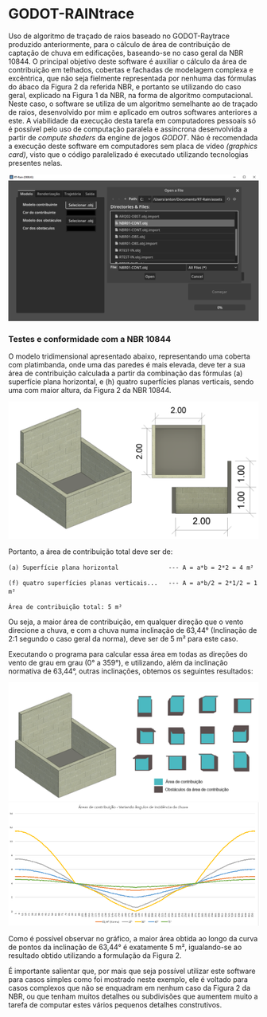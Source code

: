 # GODOT-RAINtrace
Uso de algoritmo de traçado de raios baseado no GODOT-Raytrace produzido anteriormente, para o cálculo de área de contribuição de captação de chuva em edificações, baseando-se no caso geral da NBR 10844. O principal objetivo deste software é auxiliar o cálculo da área de contribuição em telhados, cobertas e fachadas de modelagem complexa e excêntrica, que não seja fielmente representada por nenhuma das fórmulas do ábaco da Figura 2 da referida NBR, e portanto se utilizando do caso geral, explicado na Figura 1 da NBR, na forma de algoritmo computacional. Neste caso, o software se utiliza de um algoritmo semelhante ao de traçado de raios, desenvolvido por mim e aplicado em outros softwares anteriores a este. A viabilidade da execução desta tarefa em computadores pessoais só é possível pelo uso de computação paralela e assíncrona desenvolvida a partir de _compute shaders_ da engine de jogos _GODOT_. Não é recomendada a execução deste software em computadores sem placa de vídeo _(graphics card)_, visto que o código paralelizado é executado utilizando tecnologias presentes nelas.

![Inteface de Usuário](/manual/UI.png)

### Testes e conformidade com a NBR 10844

O modelo tridimensional apresentado abaixo, representando uma coberta com platimbanda, onde uma das paredes é mais elevada, deve ter a sua área de contribuição calculada a partir da combinação das fórmulas (a) superfície plana horizontal, e (h) quatro superfícies planas verticais, sendo uma com maior altura, da Figura 2 da NBR 10844.

![Modelo do Teste](/manual/DIM.png)

Portanto, a área de contribuição total deve ser de:

`(a) Superfície plana horizontal              --- A = a*b = 2*2 = 4 m²`

`(f) quatro superfícies planas verticais...   --- A = a*b/2 = 2*1/2 = 1 m²`

`Área de contribuição total: 5 m²`

Ou seja, a maior área de contribuição, em qualquer direção que o vento direcione a chuva, e com a chuva numa inclinação de 63,44° (Inclinação de 2:1 segundo o caso geral da norma), deve ser de 5 m² para este caso.

Executando o programa para calcular essa área em todas as direções do vento de grau em grau (0° a 359°), e utilizando, além da inclinação normativa de 63,44°, outras inclinações, obtemos os seguintes resultados:

![Modelo do Teste](/manual/Joint.png)
![Modelo do Teste](/manual/GRAPH.png)

Como é possível observar no gráfico, a maior área obtida ao longo da curva de pontos da inclinação de 63,44° é exatamente 5 m², igualando-se ao resultado obtido utilizando a formulação da Figura 2.

É importante salientar que, por mais que seja possível utilizar este software para casos simples como foi mostrado neste exemplo, ele é voltado para casos complexos que não se enquadram em nenhum caso da Figura 2 da NBR, ou que tenham muitos detalhes ou subdivisões que aumentem muito a tarefa de computar estes vários pequenos detalhes construtivos.
